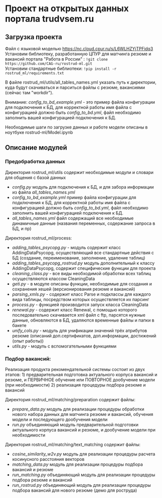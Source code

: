 # Проект на открытых данных портала trudvsem.ru

## Загрузка проекта
Файл с языковой моделью https://nc.cloud.cpur.ru/s/L6WLHZYjTPFidq3      
Установим библиотеку, разработанную ЦПУР для матчинга резюме и вакансий портала "Работа в России" : ``` !git clone https://github.com/CAG-ru/rostrud-ml.git ```    
Установим стандартные библиотеки: ```!pip install -r rostrud_ml/requirements.txt  ```  

В файле rostrud_ml/utils/all_tables_names.yml указать путь к директории, куда будут скачиваться и парситься файлы с резюме, вакансиями (сейчас там "workdir").

Внимание: *config_to_bd_example.yml* - это пример файла конфигурации для подключения к БД, для корректной работы имя файла с конфигурацией должно быть *config_to_bd.yml*, файл необходимо заполнить вашей конфигурацией подключения к БД.

Необходимые шаги по загрузке данных и работе модели описаны в ноутбуке rostrud-ml/Model.ipynb

## Описание модулей

### Предобработка данных

Директория rostrud_ml/utils содержит необходимые модули и словари для общения с базой данных

- *config.py* модуль для подключения к БД, и для забора информации из файла *all_tables_names.yml*
- *config_to_bd_example.yml* пример файла конфигурации для подключения к БД, для корректной работы имя файла с конфигурацией должно быть *config_to_bd.yml*, файл необходимо заполнить вашей конфигурацией подключения к БД.
- *all_tables_names.yml* файл содержащий все необходимые динамичные данные (названия переменных, содержание запроса в БД, и пр)

Директория rostrud_ml/process: 
- *adding_tables_psycopg.py* - модуль содержит класс AddingDataPsycopg, осуществляющий все стандартные действия с БД (создание, переименование, заполнение, удаление таблиц)
- *adding_tables_psycopg_rostrud.py* модуль дополнительный к классу AddingDataPsycopg, содержит специфические функции для проекта
- *cleaning_class.py* - все виды необходимой обработки всех таблиц осуществляются классом CleaningData
- *geti.py* - в модуле описаны функции, необходимые для создания и сохранения хешей (версионирования резюме и вакансий)
- *parsing_xmls.py* - содержит класс Parse и подклассы для каждого вида таблицы, посредством которых осуществляется их парсинг
- *process.py* - функцией производится запуск класса CleaningData  
- *renewal.py* - содержит класс Renewal, с помощью которого последовательно скачивается xml файл с ftp, парсятся нужные данные, обновляются в БД, удаляются временные файлы и папки в бакете
- *unify_cols.py* - модуль для унификации значений трёх атрибутов резюме (описаний доп.сертификатов, доп.информации, достижений (опыт работы))
- *utils.py* - модуль с вспомогательными функциями

### Подбор вакансий: 

Реализация продукта рекомендательной системы состоит из двух этапов: 1) предварительная подготовка актуального корпуса вакансий и резюме, и ПЕРВИЧНОЕ обучение или ПОВТОРНОЕ дообучение модели (при необходимости) 2) реализация процедуры подбора резюме и вакансий

Директория rostrud_ml/matching/preparation содержит файлы: 
- *prepare_data.py* модуль для реализации процедуры обработки нового набора данных для матчинга резюме и вакансий, обучения модели и последующего дообучения модели
- *run.py* объединяющий модуль предварительной подготовки актуального корпуса вакансий и резюме, и дообучение модели при необходимости

Директория rostrud_ml/matching/text_matching содержит файлы: 
- *cosine_similarity_w2v.py* модуль для реализации процедуры расчета косинусного расстояния векторов
- *matching_data.py* модуль для реализации процедуры подбора вакансий и резюме
- *run_matching.py* объединяющий модуль для реализации процедуры подбора резюме и вакансий
- *run_rostrud.py* объединяющий модуль для реализации процедуры подбора вакансий для нового резюме (демо для роструда)

